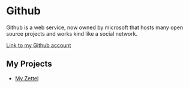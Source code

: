 
# Github

Github is a web service, now owned by microsoft that hosts many open source projects and works kind like a social network.

[Link to my Github account](https://www.github.com/Sposito)
## My Projects

- [My Zettel](https://www.github.com/Sposito)
